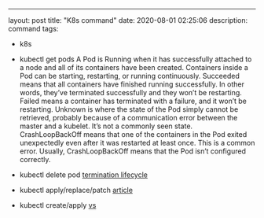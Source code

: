 ---
layout: post
title: "K8s command"
date: 2020-08-01 02:25:06
description: command
tags:
 - k8s

- kubectl get pods
A Pod is Running when it has successfully attached to a node and
all of its containers have been created. Containers inside a Pod can
be starting, restarting, or running continuously.
Succeeded means that all containers have finished running
successfully. In other words, they’ve terminated successfully and
they won’t be restarting.
Failed means a container has terminated with a failure, and it won’t
be restarting.
Unknown is where the state of the Pod simply cannot be retrieved,
probably because of a communication error between the master
and a kubelet. It’s not a commonly seen state.
CrashLoopBackOff means that one of the containers in the Pod
exited unexpectedly even after it was restarted at least once. This
is a common error. Usually, CrashLoopBackOff means that the Pod
isn’t configured correctly.

- kubectl delete pod
[termination lifecycle](https://cloud.google.com/blog/products/gcp/kubernetes-best-practices-terminating-with-grace)

- kubectl apply/replace/patch
[article](https://blog.atomist.com/kubernetes-apply-replace-patch/)
- kubectl create/apply
[vs](https://stackoverflow.com/questions/47369351/kubectl-apply-vs-kubectl-create)
